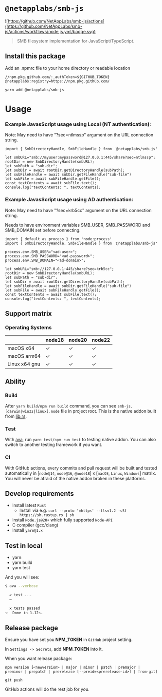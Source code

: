 # `@netapplabs/smb-js`

![https://github.com/NetAppLabs/smb-js/actions](https://github.com/NetAppLabs/smb-js/actions/workflows/node.js.yml/badge.svg)

> SMB filesystem implementation for JavaScript/TypeScript.


## Install this package

Add an .npmrc file to your home directory or readable location

```
//npm.pkg.github.com/:_authToken=${GITHUB_TOKEN}
@netapplabs:registry=https://npm.pkg.github.com/
```

```
yarn add @netapplabs/smb-js
```

# Usage

### Example JavasScript usage using Local (NT authentication):

Note: May need to have "?sec=ntlmssp" argument on the URL connection string.

```
import { SmbDirectoryHandle, SmbFileHandle } from '@netapplabs/smb-js'

let smbURL="smb://myuser:mypassword@127.0.0.1:445/share?sec=ntlmssp";
rootDir = new SmbDirectoryHandle(smbURL);
let subPath = "sub-dir";
let subDir = await rootDir.getDirectoryHandle(subPath);
let subFileHandle = await subDir.getFileHandle("sub-file")
let subFile = await subFileHandle.getFile();
const textContents = await subFile.text();
console.log("textContents: ", textContents);
```

### Example JavasScript usage using AD authentication:

Note: May need to have "?sec=krb5cc" argument on the URL connection string.


Needs to have environment variables SMB_USER, SMB_PASSWORD and SMB_DOMAIN set before connecting.

```
import { default as process } from 'node:process'
import { SmbDirectoryHandle, SmbFileHandle } from '@netapplabs/smb-js'

process.env.SMB_USER="<ad-user>";
process.env.SMB_PASSWORD="<ad-password>";
process.env.SMB_DOMAIN="<ad-domain>";

let smbURL="smb://127.0.0.1:445/share?sec=krb5cc";
rootDir = new SmbDirectoryHandle(smbURL);
let subPath = "sub-dir";
let subDir = await rootDir.getDirectoryHandle(subPath);
let subFileHandle = await subDir.getFileHandle("sub-file")
let subFile = await subFileHandle.getFile();
const textContents = await subFile.text();
console.log("textContents: ", textContents);
```



## Support matrix

### Operating Systems

|                  | node18 | node20 | node22 |
| ---------------- | ------ | ------ | ------ |
| macOS x64        | ✓      | ✓      | ✓      |
| macOS arm64      | ✓      | ✓      | ✓      |
| Linux x64 gnu    | ✓      | ✓      | ✓      |

## Ability

### Build

After `yarn build/npm run build` command, you can see `smb-js.[darwin|win32|linux].node` file in project root. This is the native addon built from [lib.rs](./src/lib.rs).

### Test

With [ava](https://github.com/avajs/ava), run `yarn test/npm run test` to testing native addon. You can also switch to another testing framework if you want.

### CI

With GitHub actions, every commits and pull request will be built and tested automatically in [`node@14`, `node@16`, `@node18`] x [`macOS`, `Linux`, `Windows`] matrix. You will never be afraid of the native addon broken in these platforms.

## Develop requirements

- Install latest `Rust`
  - Install via e.g. `curl --proto '=https' --tlsv1.2 -sSf https://sh.rustup.rs | sh`
- Install `Node.js@20+` which fully supported `Node-API`
- C compiler (gcc/clang)
- Install `yarn@1.x`

## Test in local

- yarn
- yarn build
- yarn test

And you will see:

```bash
$ ava --verbose

  ✔ test ...
  ─

  x tests passed
✨  Done in 1.12s.
```

## Release package

Ensure you have set you **NPM_TOKEN** in `GitHub` project setting.

In `Settings -> Secrets`, add **NPM_TOKEN** into it.

When you want release package:

```
npm version [<newversion> | major | minor | patch | premajor | preminor | prepatch | prerelease [--preid=<prerelease-id>] | from-git]

git push
```

GitHub actions will do the rest job for you.
